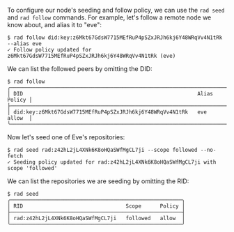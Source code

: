 To configure our node's seeding and follow policy, we can use the `rad seed`
and `rad follow` commands.
For example, let's follow a remote node we know about, and alias it to "eve":

```
$ rad follow did:key:z6Mkt67GdsW7715MEfRuP4pSZxJRJh6kj6Y48WRqVv4N1tRk --alias eve
✓ Follow policy updated for z6Mkt67GdsW7715MEfRuP4pSZxJRJh6kj6Y48WRqVv4N1tRk (eve)
```

We can list the followed peers by omitting the DID:

```
$ rad follow
╭───────────────────────────────────────────────────────────────────────────╮
│ DID                                                        Alias   Policy │
├───────────────────────────────────────────────────────────────────────────┤
│ did:key:z6Mkt67GdsW7715MEfRuP4pSZxJRJh6kj6Y48WRqVv4N1tRk   eve     allow  │
╰───────────────────────────────────────────────────────────────────────────╯
```

Now let's seed one of Eve's repositories:

```
$ rad seed rad:z42hL2jL4XNk6K8oHQaSWfMgCL7ji --scope followed --no-fetch
✓ Seeding policy updated for rad:z42hL2jL4XNk6K8oHQaSWfMgCL7ji with scope 'followed'
```

We can list the repositories we are seeding by omitting the RID:

```
$ rad seed
╭───────────────────────────────────────────────────────╮
│ RID                                 Scope      Policy │
├───────────────────────────────────────────────────────┤
│ rad:z42hL2jL4XNk6K8oHQaSWfMgCL7ji   followed   allow  │
╰───────────────────────────────────────────────────────╯
```
